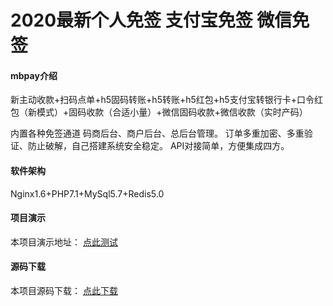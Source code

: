 # 2020最新个人免签 支付宝免签 微信免签  

#### mbpay介绍

新主动收款+扫码点单+h5固码转账+h5转账+h5红包+h5支付宝转银行卡+口令红包（新模式）+固码收款（合适小量）+微信固码收款+微信收款（实时产码）

内置各种免签通道
码商后台、商户后台、总后台管理。
订单多重加密、多重验证、防止破解，自己搭建系统安全稳定。
API对接简单，方便集成四方。 

#### 软件架构

Nginx1.6+PHP7.1+MySql5.7+Redis5.0

#### 项目演示

本项目演示地址： [点此测试](https://mbpay.goodqp.com/)

#### 源码下载
 
本项目源码下载： [点此下载](https://mbpay.goodqp.com/)
